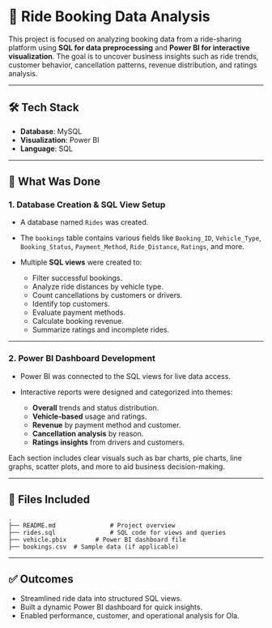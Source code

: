 

# 🚖 Ride Booking Data Analysis

This project is focused on analyzing booking data from a ride-sharing platform using **SQL for data preprocessing** and **Power BI for interactive visualization**. The goal is to uncover business insights such as ride trends, customer behavior, cancellation patterns, revenue distribution, and ratings analysis.

---

## 🛠️ Tech Stack

* **Database**: MySQL
* **Visualization**: Power BI
* **Language**: SQL

---

## 📂 What Was Done

### 1. **Database Creation & SQL View Setup**

* A database named `Rides` was created.
* The `bookings` table contains various fields like `Booking_ID`, `Vehicle_Type`, `Booking_Status`, `Payment_Method`, `Ride_Distance`, `Ratings`, and more.
* Multiple **SQL views** were created to:

  * Filter successful bookings.
  * Analyze ride distances by vehicle type.
  * Count cancellations by customers or drivers.
  * Identify top customers.
  * Evaluate payment methods.
  * Calculate booking revenue.
  * Summarize ratings and incomplete rides.



---

### 2. **Power BI Dashboard Development**

* Power BI was connected to the SQL views for live data access.
* Interactive reports were designed and categorized into themes:

  * **Overall** trends and status distribution.
  * **Vehicle-based** usage and ratings.
  * **Revenue** by payment method and customer.
  * **Cancellation analysis** by reason.
  * **Ratings insights** from drivers and customers.

Each section includes clear visuals such as bar charts, pie charts, line graphs, scatter plots, and more to aid business decision-making.

---

## 📁 Files Included

```
.
├── README.md               # Project overview
├── rides.sql               # SQL code for views and queries
├── vehicle.pbix        # Power BI dashboard file
├── bookings.csv  # Sample data (if applicable)
```

---

## ✅ Outcomes

* Streamlined ride data into structured SQL views.
* Built a dynamic Power BI dashboard for quick insights.
* Enabled performance, customer, and operational analysis for Ola.


